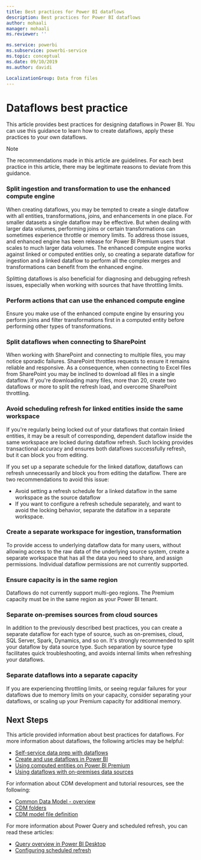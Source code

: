 ```yaml
---
title: Best practices for Power BI dataflows
description: Best practices for Power BI dataflows
author: mohaali
manager: mohaali
ms.reviewer: ''

ms.service: powerbi
ms.subservice: powerbi-service
ms.topic: conceptual
ms.date: 09/10/2019
ms.author: davidi

LocalizationGroup: Data from files
---
```

# Dataflows best practice

This article provides best practices for designing dataflows in Power BI. You can use this guidance to learn how to create dataflows, apply these practices to your own dataflows.

> [!NOTE]
> The recommendations made in this article are guidelines. For each best practice in this article, there may be legitimate reasons to deviate from this guidance. 
> 
> 

### Split ingestion and transformation to use the enhanced compute engine

When creating dataflows, you may be tempted to create a single dataflow with all entities, transformations, joins, and enhancements in one place. For smaller datasets a single dataflow may be effective. But when dealing with larger data volumes, performing joins or certain transformations can sometimes experience throttle or memory limits. To address those issues, and enhanced engine has been release for Power BI Premium users that scales to much larger data volumes. The enhanced compute engine works against linked or computed entities only, so creating a separate dataflow for ingestion and a linked dataflow to perform all the complex merges and transformations can benefit from the enhanced engine.

Splitting dataflows is also beneficial for diagnosing and debugging refresh issues,  especially when working with sources that have throttling limits.

### Perform actions that can use the enhanced compute engine

Ensure you make use of the enhanced compute engine by ensuring you perform joins and filter transformations first in a computed entity before performing other types of transformations.

### Split dataflows when connecting to SharePoint

When working with SharePoint and connecting to multiple files, you may notice sporadic failures. SharePoint throttles requests to ensure it remains reliable and responsive. As a consequence, when connecting to Excel files from SharePoint you may be inclined to download all files in a single dataflow. If you're downloading many files, more than 20, create two dataflows or more to split the refresh load, and overcome SharePoint throttling.

### Avoid scheduling refresh for linked entities inside the same workspace

If you're regularly being locked out of your dataflows that contain linked entities, it may be a result of corresponding, dependent dataflow inside the same workspace are locked during dataflow refresh. Such locking provides transactional accuracy and ensures both dataflows successfully refresh, but it can block you from editing. 

If you set up a separate schedule for the linked dataflow, dataflows can refresh unnecessarily and block you from editing the dataflow. There are two recommendations to avoid this issue: 

* Avoid setting a refresh schedule for a linked dataflow in the same workspace as the source dataflow
* If you want to configure a refresh schedule separately, and want to avoid the locking behavior, separate the dataflow in a separate workspace.

### Create a separate workspace for ingestion, transformation

To provide access to underlying dataflow data for many users, without allowing access to the raw data of the underlying source system, create a separate workspace that has all the data you need to share, and assign permissions. Individual dataflow permissions are not currently supported.

### Ensure capacity is in the same region

Dataflows do not currently support multi-geo regions. The Premium capacity must be in the same region as your Power BI tenant.

### Separate on-premises sources from cloud sources

In addition to the previously described best practices, you can create a separate dataflow for each type of source, such as on-premises, cloud, SQL Server, Spark, Dynamics, and so on. It's strongly recommended to split your dataflow by data source type. Such separation by source type facilitates quick troubleshooting, and avoids internal limits when refreshing your dataflows.

### Separate dataflows into a separate capacity

If you are experiencing throttling limits, or seeing regular failures for your dataflows due to memory limits on your capacity, consider separating your dataflows, or scaling up your Premium capacity for additional memory.

## Next Steps

This article provided information about best practices for dataflows. For more information about dataflows, the following articles may be helpful:

* [Self-service data prep with dataflows](service-dataflows-overview.md)
* [Create and use dataflows in Power BI](service-dataflows-create-use.md)
* [Using computed entities on Power BI Premium](service-dataflows-computed-entities-premium.md)
* [Using dataflows with on-premises data sources](service-dataflows-on-premises-gateways.md)

For information about CDM development and tutorial resources, see the following:
* [Common Data Model - overview ](https://docs.microsoft.com/powerapps/common-data-model/overview)
* [CDM folders](https://go.microsoft.com/fwlink/?linkid=2045304)
* [CDM model file definition](https://go.microsoft.com/fwlink/?linkid=2045521)


For more information about Power Query and scheduled refresh, you can read these articles:
* [Query overview in Power BI Desktop](desktop-query-overview.md)
* [Configuring scheduled refresh](refresh-scheduled-refresh.md)
